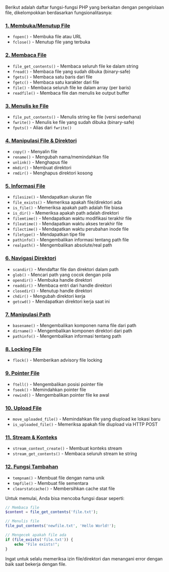 Berikut adalah daftar fungsi-fungsi PHP yang berkaitan dengan pengelolaan file, dikelompokkan berdasarkan fungsionalitasnya:

### [1. **Membuka/Menutup File**](file_1.md)
- `fopen()` - Membuka file atau URL
- `fclose()` - Menutup file yang terbuka

### [2. **Membaca File**](file_2.md)
- `file_get_contents()` - Membaca seluruh file ke dalam string
- `fread()` - Membaca file yang sudah dibuka (binary-safe)
- `fgets()` - Membaca satu baris dari file
- `fgetc()` - Membaca satu karakter dari file
- `file()` - Membaca seluruh file ke dalam array (per baris)
- `readfile()` - Membaca file dan menulis ke output buffer

### [3. **Menulis ke File**](file_3.md)
- `file_put_contents()` - Menulis string ke file (versi sederhana)
- `fwrite()` - Menulis ke file yang sudah dibuka (binary-safe)
- `fputs()` - Alias dari `fwrite()`

### [4. **Manipulasi File & Direktori**](file_4.md)
- `copy()` - Menyalin file
- `rename()` - Mengubah nama/memindahkan file
- `unlink()` - Menghapus file
- `mkdir()` - Membuat direktori
- `rmdir()` - Menghapus direktori kosong

### [5. **Informasi File**](file_5.md)
- `filesize()` - Mendapatkan ukuran file
- `file_exists()` - Memeriksa apakah file/direktori ada
- `is_file()` - Memeriksa apakah path adalah file biasa
- `is_dir()` - Memeriksa apakah path adalah direktori
- `filemtime()` - Mendapatkan waktu modifikasi terakhir file
- `fileatime()` - Mendapatkan waktu akses terakhir file
- `filectime()` - Mendapatkan waktu perubahan inode file
- `filetype()` - Mendapatkan tipe file
- `pathinfo()` - Mengembalikan informasi tentang path file
- `realpath()` - Mengembalikan absolute/real path

### [6. **Navigasi Direktori**](file_6.md)
- `scandir()` - Mendaftar file dan direktori dalam path
- `glob()` - Mencari path yang cocok dengan pola
- `opendir()` - Membuka handle direktori
- `readdir()` - Membaca entri dari handle direktori
- `closedir()` - Menutup handle direktori
- `chdir()` - Mengubah direktori kerja
- `getcwd()` - Mendapatkan direktori kerja saat ini

### [7. **Manipulasi Path**](file_7.md)
- `basename()` - Mengembalikan komponen nama file dari path
- `dirname()` - Mengembalikan komponen direktori dari path
- `pathinfo()` - Mengembalikan informasi tentang path

### [8. **Locking File**](file_8.md)
- `flock()` - Memberikan advisory file locking

### [9. **Pointer File**](file_9.md)
- `ftell()` - Mengembalikan posisi pointer file
- `fseek()` - Memindahkan pointer file
- `rewind()` - Mengembalikan pointer file ke awal

### [10. **Upload File**](file_10.md)
- `move_uploaded_file()` - Memindahkan file yang diupload ke lokasi baru
- `is_uploaded_file()` - Memeriksa apakah file diupload via HTTP POST

### [11. **Stream & Konteks**](file_11.md)
- `stream_context_create()` - Membuat konteks stream
- `stream_get_contents()` - Membaca seluruh stream ke string

### [12. **Fungsi Tambahan**](file_12.md)
- `tempnam()` - Membuat file dengan nama unik
- `tmpfile()` - Membuat file sementara
- `clearstatcache()` - Membersihkan cache stat file

Untuk memulai, Anda bisa mencoba fungsi dasar seperti:
```php
// Membaca file
$content = file_get_contents('file.txt');

// Menulis file
file_put_contents('newfile.txt', 'Hello World!');

// Mengecek apakah file ada
if (file_exists('file.txt')) {
    echo "File exists!";
}
```

Ingat untuk selalu memeriksa izin file/direktori dan menangani error dengan baik saat bekerja dengan file.